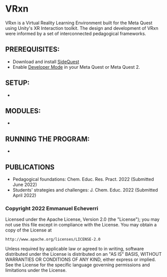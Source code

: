 # VRxn

VRxn is a Virtual Reality Learning Environment built for the Meta Quest using Unity's XR Interaction toolkit. 
The design and development of VRxn were informed by a set of interconnected pedagogical frameworks. 

## PREREQUISITES:
- Download and install [SideQuest](https://sidequestvr.com/)
- Enable [Developer Mode](https://developer.oculus.com/documentation/native/android/mobile-device-setup/) in your Meta Quest or Meta Quest 2.  

## SETUP:
- 

## MODULES:
-  

## RUNNING THE PROGRAM:
- 

## PUBLICATIONS
- Pedagogical foundations: Chem. Educ. Res. Pract. 2022 (Submitted June 2022)
- Students' strategies and challenges: J. Chem. Educ. 2022 (Submitted April 2022)
    

### Copyright 2022 Emmanuel Echeverri

Licensed under the Apache License, Version 2.0 (the "License");
you may not use this file except in compliance with the License.
You may obtain a copy of the License at

    http://www.apache.org/licenses/LICENSE-2.0

Unless required by applicable law or agreed to in writing, software
distributed under the License is distributed on an "AS IS" BASIS,
WITHOUT WARRANTIES OR CONDITIONS OF ANY KIND, either express or implied.
See the License for the specific language governing permissions and
limitations under the License.
